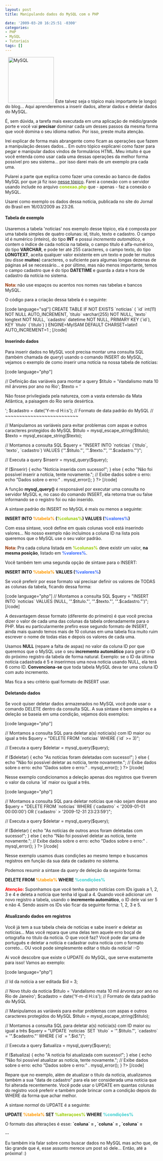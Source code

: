 ```yaml
---
layout: post
title: Manipulando dados do MySQL com o PHP

date: '2009-03-20 16:25:51 -0300'
categories:
- PHP
- MySQL
- Tutoriais
tags: []
---
```

<p><img class="alignright size-full wp-image-360" style="margin-left: 10px; margin-right: 5px;" title="MySQL" src="http://blog.thiagobelem.net/arquivos/2009/03/mysql-167x86.png" alt="MySQL" width="150" />Este talvez seja o tópico mais importante (e longo) do blog... Aqui aprenderemos a inserir dados, alterar dados e deletar dados do MySQL.</p>
<p>É, sem dúvida, a tarefa mais executada em uma aplicação de médio/grande porte e você vai <strong>precisar</strong> dominar cada um desses passos da mesma forma que você domina o seu idioma nativo. Por isso, preste muita atenção.</p>
<p>Irei explicar de forma mais abrangente como ficam as operações que fazem a manipulação desses dados... Em outro tópico explicarei como fazer para pegar e manipular dados vindos de formulários HTML. Meu intuito é que você entenda como usar cada uma dessas operações da melhor forma possível pro seu sistema... por isso darei mais de um exemplo pra cada uma.</p>
<p>Pularei a parte que explica como fazer uma conexão ao banco de dados MySQL por que já fiz isso <a title="Conectando-se ao MySQL" href="http://blog.thiagobelem.net/mysql/conexao-mysql-servidor-local-e-externo/" target="_blank">nesse tópico</a>. Farei a conexão com o servidor usando include no arquivo <span style="color: #99cc00;"><strong>conexao.php</strong></span> que - apenas - faz a conexão o MySQL.</p>
<p>Usarei como exemplo os dados <span class="removed_link" title="http://jbonline.terra.com.br/pextra/2009/03/16/e160323614.asp">dessa notícia</span>, publicada no site do Jornal do Brasil em 16/03/2009 as 23:26.</p>
<h4>Tabela de exemplo</h4>
<p>Usaremos a tabela 'noticias' nos exemplo desse tópico, ela é composta por uma tabela simples de quatro colunas: id, titulo, texto e cadastro. O campo id é numérico (inteiro), do tipo <strong>INT</strong> e possui <em>incremento automático</em>, e contem o índice de cada notícia na tabela, o campo titulo é alfa-numérico, do tipo <strong>VARCHAR</strong>, e pode ter até 255 caracteres, o campo texto, do tipo <strong>LONGTEXT</strong>, aceita qualquer valor existente em um texto e pode ter muitos (eu disse <strong>muitos</strong>) caracteres, o suficiente para algumas longas dezenas de páginas a4 se necessário... e por último, mas não menos importante, temos o campo cadastro que é do tipo <strong>DATETIME </strong>e guarda a data e hora de cadastro da notícia no sistema.</p>
<p><span style="color: #993300;"><strong>Nota: </strong></span>não use espaços ou acentos nos nomes nas tabelas e bancos MySQL.</p>
<p>O código para a criação dessa tabela é o seguinte:</p>
<p>[code language="sql"]
CREATE TABLE IF NOT EXISTS `noticias` (
`id` int(11) NOT NULL AUTO_INCREMENT,
`titulo` varchar(255) NOT NULL,
`texto` longtext NOT NULL,
`cadastro` datetime NOT NULL,
PRIMARY KEY (`id`),
KEY `titulo` (`titulo`)
) ENGINE=MyISAM DEFAULT CHARSET=latin1 AUTO_INCREMENT=1 ;
[/code]</p>
<h4>Inserindo dados</h4>
<p>Para inserir dados no MySQL você precisa montar uma consulta SQL (também chamada de <em>query</em>) usando o comando INSERT do MySQL, vejamos o exemplo de como inserir uma notícia na nossa tabela de notícias:</p>
<p>[code language="php"]
<?php
// Inclui o arquivo que faz a conexão ao MySQL
include("conexao.php");</p>
<p>// Definição das variáveis para montar a query
$titulo = 'Vandalismo mata 10 mil árvores por ano no Rio';
$texto = '<p>Não fosse privilegiada pela natureza, com a vasta extensão da Mata Atlântica, a paisagem do Rio seria desértica.</p>';
$cadastro = date('Y-m-d H:i:s'); // Formato de data padrão do MySQL
// ~~~~~~~~~~~~~~~~~~~~~~~~~~</p>
<p>// Manipulamos as variáveis para evitar problemas com aspas e outros caracteres protegidos do MySQL
$titulo = mysql_escape_string($titulo);
$texto = mysql_escape_string($texto);</p>
<p>// Montamos a consulta SQL
$query = "INSERT INTO `noticias` (`titulo`, `texto`, `cadastro`) VALUES ('".$titulo."', '".$texto."', '".$cadastro."')";</p>
<p>// Executa a query
$inserir = mysql_query($query);</p>
<p>if ($inserir) {
echo "Notícia inserida com sucesso!";
} else {
echo "Não foi possível inserir a notícia, tente novamente.";
// Exibe dados sobre o erro:
echo "Dados sobre o erro:" . mysql_error();
}
?>
[/code]</p>
<p>A função <strong>mysql_query()</strong> é responsável por executar uma consulta no servidor MySQL e, no caso do comando INSERT, ela retorna true ou false informando se o registro foi ou não inserido.</p>
<p>A sintaxe padrão do INSERT no MySQL é mais ou menos a seguinte:</p>
<p><strong>INSERT INTO <span style="color: #ff9900;">%tabela%</span> (<span style="color: #99cc00;">%colunas%</span>) VALUES (<span style="color: #3366ff;">%valores%</span>)</strong></p>
<p>Com essa sintaxe, você define em quais colunas você está inserindo valores... No nosso exemplo não incluímos a coluna ID na lista pois queremos que o MySQL use o seu valor padrão.</p>
<p><span style="color: #993300;"><strong>Nota: </strong></span>Pra cada coluna listada em <span style="color: #99cc00;"><strong>%colunas%</strong></span> deve existir um valor, <strong>na mesma posição</strong>, listado em <span style="color: #3366ff;"><strong>%valores%</strong></span>.</p>
<p>Você também tem uma segunda opção de sintaxe para o INSERT:</p>
<p><strong>INSERT INTO <span style="color: #ff9900;">%tabela%</span> VALUES (<span style="color: #3366ff;">%valores%</span>)</strong></p>
<p>Se você preferir por esse formato vai precisar definir os valores de TODAS as colunas da tabela, ficando dessa forma:</p>
<p>[code language="php"]
// Montamos a consulta SQL
$query = "INSERT INTO `noticias` VALUES (NULL, '".$titulo."', '".$texto."', '".$cadastro."')";
[/code]</p>
<p>A desvantagem desse formato (diferente do primeiro) é que você precisa dizer o valor de cada uma das colunas da tabela ordenadamente para o PHP. Mas eu particularmente prefiro esse segundo formato de INSERT, ainda mais quando temos mais de 10 colunas em uma tabela fica muito ruim escrever o nome de todas elas e depois os valores de cada uma.</p>
<p>Usamos <strong>NULL</strong> (repare a falta de aspas) no valor da coluna ID por que queremos que o MySQL use o seu <strong>incremento automático</strong> para gerar o ID do próximo registro da tabela de forma natural. Exemplo: se o ID da última notícia cadastrada é 5 e inserirmos uma nova notícia usando NULL, ela terá 6 como ID. <strong>Convenciona-se</strong> que toda tabela MySQL deva ter uma coluna ID com auto incremento.</p>
<p>Mas fica a seu critério qual formato de INSERT usar.</p>
<h4>Deletando dados</h4>
<p>Se você quiser deletar dados armazenados no MySQL você pode usar o comando DELETE dentro da consulta SQL. A sua sintaxe é bem simples e a deleção se baseia em uma condição, vejamos dois exemplos:</p>
<p>[code language="php"]
<?php
// Inclui o arquivo que faz a conexão ao MySQL
include("conexao.php");</p>
<p>// Montamos a consulta SQL para deletar a(s) notícia(s) com ID maior ou igual a três
$query = "DELETE FROM `noticias` WHERE (`id` >= 3)";</p>
<p>// Executa a query
$deletar = mysql_query($query);</p>
<p>if ($deletar) {
echo "As notícias foram deletadas com sucesso!";
} else {
echo "Não foi possível deletar as notícia, tente novamente.";
// Exibe dados sobre o erro:
echo "Dados sobre o erro:" . mysql_error();
}
?>
[/code]</p>
<p>Nesse exemplo condicionamos a deleção apenas dos registros que tiverem o valor da coluna `id` maior ou igual a três.</p>
<p>[code language="php"]
<?php
// Inclui o arquivo que faz a conexão ao MySQL
include("conexao.php");</p>
<p>// Montamos a consulta SQL para deletar notícias que não sejam desse ano
$query = "DELETE FROM `noticias` WHERE (`cadastro` < '2009-01-01 00:00:00') OR (`cadastro` > '2009-12-31 23:23:59')";</p>
<p>// Executa a query
$deletar = mysql_query($query);</p>
<p>if ($deletar) {
echo "As notícias de outros anos foram deletadas com sucesso!";
} else {
echo "Não foi possível deletar as notícia, tente novamente.";
// Exibe dados sobre o erro:
echo "Dados sobre o erro:" . mysql_error();
}
?>
[/code]</p>
<p>Nesse exemplo usamos duas condições ao mesmo tempo e buscamos registros em função da sua data de cadastro no sistema.</p>
<p>Podemos resumir a sintaxe da <em>query </em>de deleção da seguinte forma:</p>
<p><strong>DELETE FROM <span style="color: #ff9900;">%tabela%</span> WHERE <span style="color: #33cccc;">%condições%</span></strong></p>
<p><span style="color: #ff0000;"><strong>Atenção:</strong></span> Suponhamos que você tenha quatro notícias com IDs iguais a 1, 2, 3 e 4 e deleta a notícia que tenha id igual a 4. Quando você adicionar um novo registro a tabela, usando o <strong>incremento automático</strong>, o ID dele vai ser 5 e não 4. Sendo assim os IDs vão ficar da seguinte forma: 1, 2, 3 e 5.</p>
<h4>Atualizando dados em registros</h4>
<p>Você já tem a sua tabela cheia de notícias e sabe inserir e deletar as notícias... Mas você repara que uma delas tem aquele erro boçal de ortografia no titulo da notícia. O que você faz? Você pode dar uma de português e deletar a notícia e cadastrar outra notícia com o formato correto... OU você pode simplesmente editar o titulo da notícia!  :-D</p>
<p>Ai você descobre que existe o UPDATE do MySQL, que serve exatamente para isso! Vamos ao exemplo:</p>
<p>[code language="php"]
<?php
// Inclui o arquivo que faz a conexão ao MySQL
include("conexao.php");</p>
<p>// Id da notícia a ser editada
$id = 3;</p>
<p>// Novo título da notícia
$titulo = 'Vandalismo mata 10 mil árvores por ano no Rio de Janeiro';
$cadastro = date('Y-m-d H:i:s'); // Formato de data padrão do MySQL</p>
<p>// Manipulamos as variáveis para evitar problemas com aspas e outros caracteres protegidos do MySQL
$titulo = mysql_escape_string($titulo);</p>
<p>// Montamos a consulta SQL para deletar a(s) notícia(s) com ID maior ou igual a três
$query = "UPDATE `noticias` SET `titulo` = '".$titulo."', `cadastro` = '".$cadastro."' WHERE (`id` = ".$id.")";</p>
<p>// Executa a query
$atualiza = mysql_query($query);</p>
<p>if ($atualiza) {
echo "A notícia foi atualizada com sucesso!";
} else {
echo "Não foi possível atualizar as notícia, tente novamente.";
// Exibe dados sobre o erro:
echo "Dados sobre o erro:" . mysql_error();
}
?>
[/code]</p>
<p>Repare que no exemplo, além de atualizar o titulo da notícia, atualizamos também a sua "data de cadastro" para ela ser considerada uma notícia que foi alterada recentemente. Você pode usar o UPDATE em quantas colunas do registro você preferir e também pode brincar com a condição depois do WHERE da forma que achar melhor.</p>
<p>A sintaxe <em>normal </em>do UPDATE é a seguinte:</p>
<p><strong>UPDATE <span style="color: #ff9900;">%tabela%</span> SET <span style="color: #99cc00;">%alteraçoes%</span> WHERE <span style="color: #33cccc;">%condições%</span></strong></p>
<p>O formato das alterações é esse: <strong>`coluna` = <valor>, `coluna` = <valor>, `coluna` = <valor></strong></p>
<p>--</p>
<p>Eu também iria falar sobre como buscar dados no MySQL mas acho que, de tão grande que é, esse assunto merece um post só dele... Então, até a próxima! :)</p>
